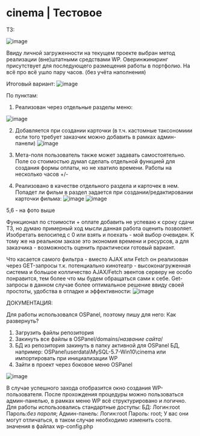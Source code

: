 # cinema | Тестовое 

ТЗ:

![image](https://user-images.githubusercontent.com/91392061/233488300-6cf4d7ae-81f3-4e3d-bbd0-5572367b87de.png)

Ввиду личной загруженности на текущем проекте выбран метод реализации (вне)штатными средствами WP. Оверинжиниринг присутствует для последующего размещения работы в портфолио. На всё про всё ушло пару часов. (без учёта наполнения)

Итоговый вариант:
![image](https://user-images.githubusercontent.com/91392061/233552840-4b6cf68c-5274-4ba3-8df2-8e23356c1db1.png)


По пунктам:
1. Реализован через отдельные разделы меню:

![image](https://user-images.githubusercontent.com/91392061/233489381-3d5e3e74-abd9-4757-8aa1-033186479ab5.png)

2. Добавляется при создании карточки (в т.ч. кастомные таксономиии если того требует заказчик можно добавить в рамках админ-панели)
![image](https://user-images.githubusercontent.com/91392061/233489734-a7107b86-633c-4441-9041-4d0684007a2e.png)

3. Мета-поля пользователь также может задавать самостоятельно. Поле со стоимостью думал сделать отдельной функцией для создания формы оплаты, но не хватило времени. Работы на несколько часов +/-

4. Реализовано в качестве отдельного раздела и карточек в нем. Попадет ли фильм в раздел задается при создании/редактировании карточки фильма:
![image](https://user-images.githubusercontent.com/91392061/233491092-6067b300-a18e-45fa-8da0-52aec337bba4.png)
![image](https://user-images.githubusercontent.com/91392061/233490169-9ee947ce-7d1a-4329-aa5f-4e91cb42ce5a.png)

5,6 - на фото выше

Функционал по стоимости + оплате добавить не успеваю к сроку сдачи ТЗ, но думаю примерный ход мысли данная работа оценить позволяет. Изобретать велосипед с 0 или взять и поехать - мой выбор очевиден. К тому же на реальном заказе это экономия времени и ресурсов, а для заказчика - возможность оценить практически готовый вариант.

Что касается самого фильтра - вместо AJAX или Fetch он реализован через GET-запросы т.к. потенциально кинотеатр - высоконагруженная система и большое колличество AJAX/Fetch эвентов серверу не особо понравится, тем более что мы будем обращаться сами к себе. Get-запросы в данном случае более оптимальное решение ввиду своей простоты, удобства в отладке и эффективности:
![image](https://user-images.githubusercontent.com/91392061/233495595-946b5861-82a9-4bdf-9daf-8d5e98fe0c1e.png)


ДОКУМЕНТАЦИЯ:

Для работы использовался OSPanel, поэтому пишу для него:
Как развернуть?
1. Загрузить файлы репозитория
2. Закинуть все файлы в OSPanel/domains/*название сайта*/
3. БД из репозитория закинуть в папку активной для OSPanel БД, например: OSPanel\userdata\MySQL-5.7-Win10\cinema или импортировать при инициализации WP
4. Зайти в проект через боковое меню OSPanel

![image](https://user-images.githubusercontent.com/91392061/233493596-72c665fc-0517-4f9a-8cae-5c78be66e067.png)

В случае успешного захода отобразится окно создания WP-пользователя. После прохождения процедуры можно пользоваться админ-панелью, в рамках меню WP всё структурировано и логично. 
Для работы использовались стандартные доступы:
БД: Логин:root Пароль:*без пароля*; Админ-панель: Логин:root Пароль: root; У вас они могут отличаться, в таком случае необходимо изменить соотв. значения в файлах wp-config.php
